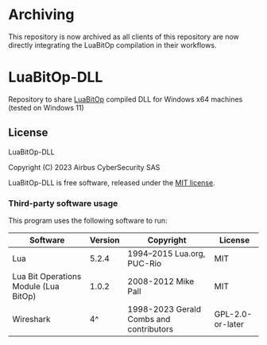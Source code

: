 # Archiving

This repository is now archived as all clients of this repository are now directly integrating the LuaBitOp compilation in their workflows.

# LuaBitOp-DLL

Repository to share [LuaBitOp](http://bitop.luajit.org/) compiled DLL for Windows x64 machines (tested on Windows 11)

## License

LuaBitOp-DLL

Copyright (C) 2023 Airbus CyberSecurity SAS

LuaBitOp-DLL is free software, released under the [MIT license](http://www.opensource.org/licenses/mit-license.php).

### Third-party software usage

This program uses the following software to run:

| Software | Version | Copyright | License |
|-|-|-|-|
| Lua | 5.2.4 | 1994–2015 Lua.org, PUC-Rio | MIT |
| Lua Bit Operations Module (Lua BitOp) | 1.0.2 | 2008-2012 Mike Pall | MIT |
| Wireshark | 4^ | 1998-2023 Gerald Combs and contributors | GPL-2.0-or-later |
